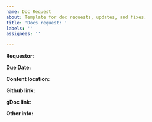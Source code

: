 ```yaml
---
name: Doc Request
about: Template for doc requests, updates, and fixes.
title: 'Docs request: '
labels: ''
assignees: ''

---
```


**Requestor:**

**Due Date:**

**Content location:** 

**Github link:**

**gDoc link:** 

**Other info:**
